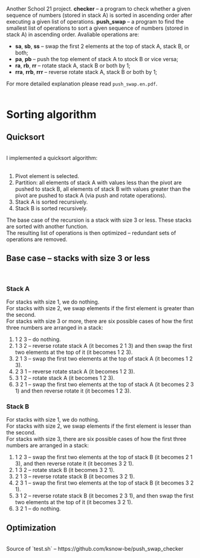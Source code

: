 Another School 21 project. **checker** – a program to check whether a given sequence of numbers (stored in stack A) is sorted in ascending order after executing a given list of operations. **push_swap** – a program to find the smallest list of operations to sort a given sequence of numbers (stored in stack A) in ascending order. Avaliable operations are:<br>

* **sa**, **sb**, **ss** – swap the first 2 elements at the top of stack A, stack B, or both;
* **pa**, **pb** – push the top element of stack A to stock B or vice versa;
* **ra**, **rb**, **rr** – rotate stack A, stack B or both by 1;
* **rra**, **rrb**, **rrr** – reverse rotate stack A, stack B or both by 1;

For more detailed explanation please read `push_swap.en.pdf`.<br><br>

# **Sorting algorithm**

## **Quicksort**
<br>
I implemented a quicksort algorithm:<br><br>

1. Pivot element is selected.
2. Partition: all elements of stack A with values less than the pivot are pushed to stack B, all elements of stack B with values greater than the pivot are pushed to stack A (via push and rotate operations).
3. Stack A is sorted recursively.
4. Stack B is sorted recursively.

The base case of the recursion is a stack with size 3 or less. These stacks are sorted with another function.<br>
The resulting list of operations is then optimized – redundant sets of operations are removed.<br>

## **Base case – stacks with size 3 or less**
<br>

### **Stack A**

For stacks with size 1, we do nothing.<br>
For stacks with size 2, we swap elements if the first element is greater than the second.<br>
For stacks with size 3 or more, there are six possible cases of how the first three numbers are arranged in a stack:<br>

1. 1 2 3 – do nothing.
2. 1 3 2 – reverse rotate stack A (it becomes 2 1 3) and then swap the first two elements at the top of it (it becomes 1 2 3).
3. 2 1 3 – swap the first two elements at the top of stack A (it becomes 1 2 3).
4. 2 3 1 – reverse rotate stack A (it becomes 1 2 3).
5. 3 1 2 – rotate stack A (it becomes 1 2 3).
6. 3 2 1 – swap the first two elements at the top of stack A (it becomes 2 3 1) and then reverse rotate it (it becomes 1 2 3).

### **Stack B**

For stacks with size 1, we do nothing.<br>
For stacks with size 2, we swap elements if the first element is lesser than the second.<br>
For stacks with size 3, there are six possible cases of how the first three numbers are arranged in a stack:<br>

1. 1 2 3 – swap the first two elements at the top of stack B (it becomes 2 1 3), and then reverse rotate it (it becomes 3 2 1).
2. 1 3 2 – rotate stack B (it becomes 3 2 1).
3. 2 1 3 – reverse rotate stack B (it becomes 3 2 1).
4. 2 3 1 – swap the first two elements at the top of stack B (it becomes 3 2 1).
5. 3 1 2 – reverse rotate stack B (it becomes 2 3 1), and then swap the first two elements at the top of it (it becomes 3 2 1).
6. 3 2 1 – do nothing.

## **Optimization**

<br>
Source of `test.sh` – https://github.com/ksnow-be/push_swap_checker
